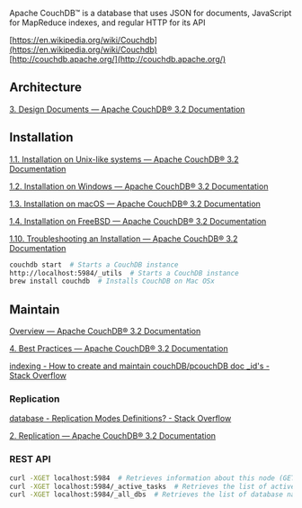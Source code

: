 Apache CouchDB™ is a database that uses JSON for documents, JavaScript for MapReduce indexes, and regular HTTP for its API  
  
[https://en.wikipedia.org/wiki/Couchdb](https://en.wikipedia.org/wiki/Couchdb)  
[http://couchdb.apache.org/](http://couchdb.apache.org/)

## Architecture

[3. Design Documents — Apache CouchDB® 3.2 Documentation](https://docs.couchdb.org/en/stable/ddocs/index.html)



## Installation

[1.1. Installation on Unix-like systems — Apache CouchDB® 3.2 Documentation](https://docs.couchdb.org/en/stable/install/unix.html)  
  
[1.2. Installation on Windows — Apache CouchDB® 3.2 Documentation](https://docs.couchdb.org/en/stable/install/windows.html)  
  
[1.3. Installation on macOS — Apache CouchDB® 3.2 Documentation](https://docs.couchdb.org/en/stable/install/mac.html)  
  
[1.4. Installation on FreeBSD — Apache CouchDB® 3.2 Documentation](https://docs.couchdb.org/en/stable/install/freebsd.html)  
  
[1.10. Troubleshooting an Installation — Apache CouchDB® 3.2 Documentation](https://docs.couchdb.org/en/stable/install/troubleshooting.html)


```bash
couchdb start  # Starts a CouchDB instance  
http://localhost:5984/_utils  # Starts a CouchDB instance  
brew install couchdb  # Installs CouchDB on Mac OSx
```

## Maintain

[Overview — Apache CouchDB® 3.2 Documentation](https://docs.couchdb.org/en/stable/)  
  
[4. Best Practices — Apache CouchDB® 3.2 Documentation](https://docs.couchdb.org/en/stable/best-practices/index.html)  
  
[indexing - How to create and maintain couchDB/pcouchDB doc _id's - Stack Overflow](https://stackoverflow.com/questions/30769178/how-to-create-and-maintain-couchdb-pcouchdb-doc-ids)

### Replication

[database - Replication Modes Definitions? - Stack Overflow](https://stackoverflow.com/questions/5460183/replication-modes-definitions?rq=1)  
  
[2. Replication — Apache CouchDB® 3.2 Documentation](https://docs.couchdb.org/en/stable/replication/index.html)


### REST API


```bash
curl -XGET localhost:5984  # Retrieves information about this node (GET)  
curl -XGET localhost:5984/_active_tasks  # Retrieves the list of active tasks (GET)  
curl -XGET localhost:5984/_all_dbs  # Retrieves the list of database names (GET)
```
